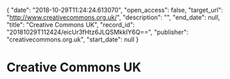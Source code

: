 {
  "date": "2018-10-29T11:24:24.613070", 
  "open_access": false, 
  "target_url": "http://www.creativecommons.org.uk/", 
  "description": "", 
  "end_date": null, 
  "title": "Creative Commons UK", 
  "record_id": "20181029T112424/eicUr3fHtz6JLQSMkkIY6Q==", 
  "publisher": "creativecommons.org.uk", 
  "start_date": null
}

# Creative Commons UK


